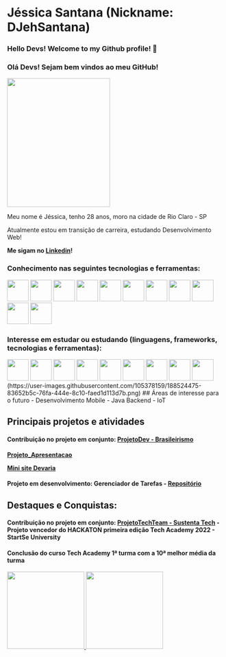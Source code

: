 # Jéssica Santana (Nickname: DJehSantana)

### Hello Devs! Welcome to my Github profile! 👋
### Olá Devs! Sejam bem vindos ao meu GitHub!

<img src="https://user-images.githubusercontent.com/105378159/188499646-ec33930d-eaf9-4d06-8466-334ba6a12676.png" width="240px" height="300px"/>

Meu nome é Jéssica, tenho 28 anos, moro na cidade de Rio Claro - SP

Atualmente estou em transição de carreira, estudando Desenvolvimento Web!

**Me sigam no [Linkedin](https://www.linkedin.com/in/jessica-santana-b78955244/)!**

### Conhecimento nas seguintes tecnologias e ferramentas:
<div>
<img src="https://cdn.jsdelivr.net/gh/devicons/devicon/icons/figma/figma-original.svg" width="50px" height="50px"/> <img src="https://cdn.jsdelivr.net/gh/devicons/devicon/icons/git/git-original.svg" width="50px" height="50px" /> 
<img src="https://user-images.githubusercontent.com/105378159/188524475-83652b5c-76fa-444e-8c10-faed1d113d7b.png" width="50px" height="50px" /> 
<img src="https://cdn.jsdelivr.net/gh/devicons/devicon/icons/html5/html5-original.svg" width="50px" height="50px"/> 
<img src="https://cdn.jsdelivr.net/gh/devicons/devicon/icons/css3/css3-original.svg" width="50px" height="50px" /> <img src="https://cdn.jsdelivr.net/gh/devicons/devicon/icons/javascript/javascript-original.svg" width="50px" height="50px"/> <img src="https://cdn.jsdelivr.net/gh/devicons/devicon/icons/nodejs/nodejs-original.svg" width="50px" height="50px"/> <img src="https://cdn.jsdelivr.net/gh/devicons/devicon/icons/vscode/vscode-original.svg" width="50px" height="50px" /> <img src="https://cdn.jsdelivr.net/gh/devicons/devicon/icons/mongodb/mongodb-plain-wordmark.svg" width="50px" height="50px" /> <img src="https://cdn.jsdelivr.net/gh/devicons/devicon/icons/mysql/mysql-original-wordmark.svg" width="50px" height="50px" /> <img src="https://cdn.jsdelivr.net/gh/devicons/devicon/icons/npm/npm-original-wordmark.svg" width="50px" height="50px" />
</div>

### Interesse em estudar ou estudando (linguagens, frameworks, tecnologias e ferramentas):
<div>
<img src="https://cdn.jsdelivr.net/gh/devicons/devicon/icons/react/react-original-wordmark.svg" width="50px" height="50px" /> <img src="https://cdn.jsdelivr.net/gh/devicons/devicon/icons/ruby/ruby-plain-wordmark.svg" width="50px" height="50px" /> 
            <img src="https://cdn.jsdelivr.net/gh/devicons/devicon/icons/python/python-plain-wordmark.svg" width="50px" height="50px" /> 
            <img src="https://cdn.jsdelivr.net/gh/devicons/devicon/icons/postgresql/postgresql-plain-wordmark.svg" width="50px" height="50px" /> 
            <img src="https://cdn.jsdelivr.net/gh/devicons/devicon/icons/docker/docker-plain-wordmark.svg" width="50px" height="50px" /> 
            <img src="https://cdn.jsdelivr.net/gh/devicons/devicon/icons/csharp/csharp-line.svg" width="50px" height="50px" /> 
            <img src="https://cdn.jsdelivr.net/gh/devicons/devicon/icons/flutter/flutter-original.svg" width="50px" height="50px" /> 
            <img src="https://cdn.jsdelivr.net/gh/devicons/devicon/icons/kotlin/kotlin-plain-wordmark.svg" width="50px" height="50px" /> 
            <img src="https://cdn.jsdelivr.net/gh/devicons/devicon/icons/java/java-original.svg" width="50px" height="50px" /> 
</div>
(https://user-images.githubusercontent.com/105378159/188524475-83652b5c-76fa-444e-8c10-faed1d113d7b.png)
## Áreas de interesse para o futuro
  - Desenvolvimento Mobile
  - Java Backend
  - IoT

## Principais projetos e atividades
#### Contribuição no projeto em conjunto: **[ProjetoDev - Brasileirismo](https://matheusxavierr.github.io/ProjetoDev/)**
**[Projeto_Apresentacao](https://djehsantana.github.io/Projeto_Apresentacao/)** 

**[Mini site Devaria](https://djehsantana.github.io/MiniSite-Devaria/)**
#### Projeto em desenvolvimento: Gerenciador de Tarefas - [Repositório](https://github.com/DJehSantana/GerenciadorTarefas)

## Destaques e Conquistas:
#### Contribuição no projeto em conjunto: **[ProjetoTechTeam - Sustenta Tech](https://wellpt.github.io/TechTeamProject/) - Projeto vencedor do **HACKATON** primeira edição Tech Academy 2022 - StartSe University**
#### Conclusão do curso Tech Academy 1ª turma com a 10ª melhor média da turma

<div>
<a href="https://github.com/DJehSantana">
<img height="180em" src="https://github-readme-stats.vercel.app/api/top-langs/?username=DJehSantana&layout=compact&langs_count=7&theme=dracula"/>
<img height="180em" src="https://github-readme-stats.vercel.app/api?username=DJehSantana&show_icons=true&theme=dracula&include_all_commits=true&count_private=true"/>
</div>  
          
          
          
          
          
          
          
          
          
           
           




